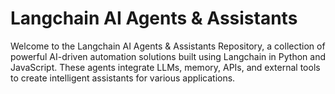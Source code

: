 # Langchain AI Agents & Assistants

Welcome to the Langchain AI Agents & Assistants Repository, a collection of powerful AI-driven automation solutions built using Langchain in Python and JavaScript. These agents integrate LLMs, memory, APIs, and external tools to create intelligent assistants for various applications.
